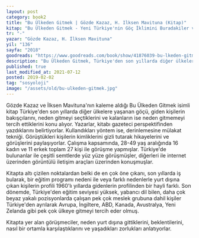 ```yaml
---
layout: post  
category: book2  
title: "Bu Ülkeden Gitmek | Gözde Kazaz, H. Ilksen Mavituna (Kitap)" 
kitap: "Bu Ülkeden Gitmek - Yeni Türkiye'nin Göç İklimini Buradakiler ve Oradakiler Anlatıyor"  
tr: "-"  
yazar: "Gözde Kazaz, H. İlksen Mavituna"  
yil: "136"  
sayfa: "2018"  
goodreads: "https://www.goodreads.com/book/show/41876039-bu-lkeden-gitmek"
description: "Bu Ülkeden Gitmek, Türkiye'den son yıllarda diğer ülkelere yaşanan göçü konu alıyor."
published: true
last_modified_at: 2021-07-12
posted: 2019-02-02
tag: "sosyoloji"
image: "/assets/old/bu-ulkeden-gitmek.jpg"
---
```


Gözde Kazaz ve İlksen Mavituna'nın kaleme aldığı Bu Ülkeden Gitmek isimli kitap Türkiye'den son yıllarda diğer ülkelere yaşanan göçü, giden kişilerin bakışçılarını, neden gitmeyi seçtiklerini ve kalanların ise neden gitmemeyi tercih ettiklerini konu alıyor. Yazarlar, kitabı gazeteci perspektifinden yazdıklarını belirtiyorlar. Kullandıkları yöntem ise, derinlemesine mülakat tekniği. Görüştükleri kişilerin kimliklerini gizli tutarak hikayelerini ve görüşlerini paylaşıyorlar. Çalışma kapsamında, 28-49 yaş aralığında 16 kadın ve 11 erkek toplam 27 kişi ile görüşme yapmışlar. Türkiye'de bulunanlar ile çeşitli semtlerde yüz yüze görüşmüşler, diğerleri ile internet üzerinden görüntülü iletişim araçları üzerinden konuşmuşlar.  
  
Kitapta altı çizilen noktalardan belki de en çok öne çıkanı, son yıllarda iş bularak, bir eğitim programı nedeni ile veya farklı nedenlerle yurt dışına çıkan kişilerin profili 1960'lı yıllarda gidenlerin profilinden bir hayli farklı. Son dönemde, Türkiye'den eğitim seviyesi yüksek, yabancı dil bilen, daha çok beyaz yakalı pozisyonlarda çalışan pek çok meslek grubuna dahil kişiler Türkiye'den ayrılarak Avrupa, İngiltere, ABD, Kanada, Avustralya, Yeni Zelanda gibi pek çok ülkeye gitmeyi tercih eder olmuş.  
  
Kitapta yer alan görüşmeciler, neden yurt dışına gittiklerini, beklentilerini, nasıl bir ortamla karşılaştıklarını ve yaşadıkları zorlukları anlatıyorlar.  
  
